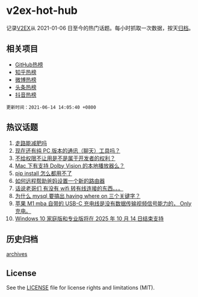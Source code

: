 # v2ex-hot-hub

 记录[V2EX](https://www.v2ex.com/)从 2021-01-06 日至今的热门话题。每小时抓取一次数据，按天[归档](archives)。
 
 ## 相关项目

- [GitHub热榜](https://github.com/snaildev/github-hot-hub)
- [知乎热榜](https://github.com/snaildev/zhihu-hot-hub)
- [微博热榜](https://github.com/snaildev/weibo-hot-hub)
- [头条热榜](https://github.com/snaildev/toutiao-hot-hub)
- [抖音热榜](https://github.com/snaildev/douyin-hot-hub)


 `更新时间：2021-06-14 14:05:40 +0800`

## 热议话题

1. [走路能减肥吗](https://www.v2ex.com/t/783227)
1. [现在还有纯 PC 版本的通讯（聊天）工具吗？](https://www.v2ex.com/t/783242)
1. [不给权限不让用是不是属于开发者的权利？](https://www.v2ex.com/t/783290)
1. [Mac 下有支持 Dolby Vision 的本地播放器么？](https://www.v2ex.com/t/783200)
1. [pip install 怎么都用不了](https://www.v2ex.com/t/783219)
1. [如何远程帮助爸妈设置一个新的路由器](https://www.v2ex.com/t/783237)
1. [话说老哥们 有没有 wifi 转有线连接的东西。。。](https://www.v2ex.com/t/783268)
1. [为什么 mysql 要搞出 having where on 三个关键字？](https://www.v2ex.com/t/783215)
1. [苹果 M1 mba 自带的 USB-C 充电线是没有数据传输视频信号能力的， Only 充电。](https://www.v2ex.com/t/783293)
1. [Windows 10 家庭版和专业版将在 2025 年 10 月 14 日结束支持](https://www.v2ex.com/t/783228)

## 历史归档

[archives](archives)

## License

See the [LICENSE](LICENSE) file for license rights and limitations (MIT).
